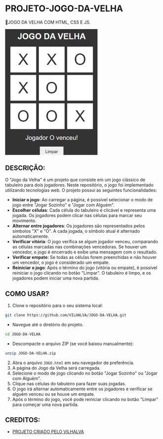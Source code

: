 # PROJETO-JOGO-DA-VELHA
🎈JOGO DA VELHA COM HTML, CSS E JS.

<img src="FOTO.png" align="center" width="300"> <br>

## DESCRIÇÃO:
O "Jogo da Velha" é um projeto que consiste em um jogo clássico de tabuleiro para dois jogadores. Neste repositório, o jogo foi implementado utilizando tecnologias web.
O projeto possui as seguintes funcionalidades:
- **Iniciar o jogo**: Ao carregar a página, é possível selecionar o modo de jogo entre "Jogar Sozinho" e "Jogar com Alguém".
- **Escolher células**: Cada célula do tabuleiro é clicável e representa uma jogada. Os jogadores podem clicar nas células para marcar seu movimento.
- **Alternar entre jogadores**: Os jogadores são representados pelos símbolos "X" e "O". A cada jogada, o símbolo atual é alternado automaticamente.
- **Verificar vitória**: O jogo verifica se algum jogador venceu, comparando as células marcadas nas combinações vencedoras. Se houver um vencedor, o jogo é encerrado e exibe uma mensagem com o resultado.
- **Verificar empate**: Se todas as células forem preenchidas e não houver um vencedor, o jogo é considerado um empate.
- **Reiniciar o jogo**: Após o término do jogo (vitória ou empate), é possível reiniciar o jogo clicando no botão "Limpar". O tabuleiro é limpo, e os jogadores podem iniciar uma nova partida.

## COMO USAR?
1. Clone o repositório para o seu sistema local:

```bash
git clone https://github.com/VILHALVA/JOGO-DA-VELHA.git
```

* Navegue até o diretório do projeto.

```bash
cd JOGO-DA-VELHA
```

* Descompacte o arquivo ZIP (se você baixou manualmente):

```bash
unzip JOGO-DA-VELHA.zip
```
2. Abra o arquivo `JOGO.html` em seu navegador de preferência.
3. A página do Jogo da Velha será carregada.
4. Selecione o modo de jogo clicando no botão "Jogar Sozinho" ou "Jogar com Alguém".
5. Clique nas células do tabuleiro para fazer suas jogadas.
6. O jogo irá alternar automaticamente entre os jogadores e verificar se alguém venceu ou se houve um empate.
7. Após o término do jogo, você pode reiniciar clicando no botão "Limpar" para começar uma nova partida.

## CREDITOS:
- [PROJETO CRIADO PELO VILHALVA](https://github.com/VILHALVA)

